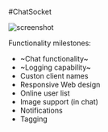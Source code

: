 #ChatSocket

![screenshot](http://i.imgur.com/77nmD72.png)

Functionality milestones:

* ~Chat functionality~
* ~Logging capability~
* Custon client names
* Responsive Web design
* Online user list
* Image support (in chat)
* Notifications
* Tagging

